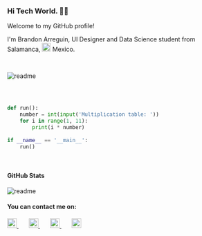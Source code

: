 ### Hi Tech World. 👋🏻

Welcome to my GitHub profile!

I'm Brandon Arreguin, UI Designer and Data Science student from Salamanca, <img src="https://user-images.githubusercontent.com/60556812/138789915-e5567cba-caf3-41fd-b864-9d93a081959c.png" width="20px" alt="flag"> Mexico.

 <br>

![readme](https://user-images.githubusercontent.com/60556812/138779248-ba6ac775-074b-4c0e-afaf-936904e11232.png)

 <br>
 
```python

def run():
    number = int(input('Multiplication table: '))
    for i in range(1, 11):
        print(i * number)
        
if __name__ == '__main__':
    run()
```

 <br>
 
#### GitHub Stats
 
![readme](https://github-readme-stats.vercel.app/api?username=itsarreguin)
 
#### You can contact me on:

<a href="https://twitter.com/itsarreguin/">
<img src="https://user-images.githubusercontent.com/60556812/138789349-34a6f5ef-52b5-49ad-9326-ce092b022528.png" width="22px" height="22px" alt="social-icon"/>
</a>
 &#8287;&#8287;&#8287;&#8287;&#8287;
<a href="https://www.linkedin.com/in/brandon-arreguin">
<img src="https://user-images.githubusercontent.com/60556812/138789353-dd18b1f7-d7b5-4a19-8209-db38fcc8e5aa.png" width="22px" height="22px" alt="social-icon"/>
</a>
 &#8287;&#8287;&#8287;&#8287;&#8287;
<a href="https://www.github.com/itsarreguin/">
<img src="https://user-images.githubusercontent.com/60556812/138789354-41d4110e-34bf-49f6-95d6-0b67521142fb.png" width="22px" height="22px" alt="social-icon"/>
</a>
 &#8287;&#8287;&#8287;&#8287;&#8287;
<a href="https://www.instagram.com/itsarreguin/">
<img src="https://user-images.githubusercontent.com/60556812/138789356-05d0484a-bbea-4f6c-90b5-bf72c96686c4.png" width="22px" height="22px" alt="social-icon"/>
</a>

